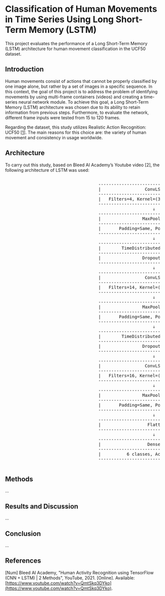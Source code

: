 # Classification of Human Movements in Time Series Using Long Short-Term Memory (LSTM)
This project evaluates the performance of a Long Short-Term Memory (LSTM) architecture for human movement classification in the UCF50 dataset. 

## Introduction
Human movements consist of actions that cannot be properly classified by one image alone, but rather by a set of images in a specific sequence. In this context, the goal of this project is to address the problem of identifying movements by using multi-frame containers (videos) and creating a time-series neural network module. To achieve this goal,  a Long Short-Term Memory (LSTM) architecture was chosen due to its ability to retain information from previous steps. Furthermore, to evaluate the network, different frame inputs were tested from 15 to 120 frames.

Regarding the dataset, this study utilizes Realistic Action Recognition: UCF50 [[1](https://www.kaggle.com/datasets/pypiahmad/realistic-action-recognition-ucf50/code)]. The main reasons for this choice are: the variety of human movement and consistency in usage worldwide.

## Architecture
To carry out this study, based on Bleed AI Academy’s Youtube video [2], the following architecture of LSTM was used:
<pre> 
                                    ------------------------------------------------
                                    |                 ConvLSTM2D                   |
                                    ------------------------------------------------
                                    |   Filters=4, Kernel=(3,3), Activation=Tanh   |
                                    ------------------------------------------------
                                                         ↓
                                    ------------------------------------------------
                                    |                MaxPooling3D                  |
                                    ------------------------------------------------
                                    |       Padding=Same, Pool_Size=(1,2,2)        |
                                    ------------------------------------------------
                                                         ↓
                                    ------------------------------------------------
                                    |        TimeDistributed + Dropout             |
                                    ------------------------------------------------
                                    |                Dropout=0.2                   |
                                    ------------------------------------------------
                                                         ↓
                                    ------------------------------------------------
                                    |                 ConvLSTM2D                   |
                                    ------------------------------------------------
                                    |   Filters=14, Kernel=(3,3), Activation=Tanh  |
                                    ------------------------------------------------
                                                         ↓
                                    ------------------------------------------------
                                    |                MaxPooling3D                  |
                                    ------------------------------------------------
                                    |       Padding=Same, Pool_Size=(1,2,2)        |
                                    ------------------------------------------------
                                                         ↓
                                    ------------------------------------------------
                                    |        TimeDistributed + Dropout             |
                                    ------------------------------------------------
                                    |                Dropout=0.2                   |
                                    ------------------------------------------------
                                                         ↓
                                    ------------------------------------------------
                                    |                 ConvLSTM2D                   |
                                    ------------------------------------------------
                                    |   Filters=16, Kernel=(3,3), Activation=Tanh  |
                                    ------------------------------------------------
                                                         ↓
                                    ------------------------------------------------
                                    |                MaxPooling3D                  |
                                    ------------------------------------------------
                                    |       Padding=Same, Pool_Size=(1,2,2)        |
                                    ------------------------------------------------
                                                         ↓
                                    ------------------------------------------------
                                    |                  Flatten                     |
                                    ------------------------------------------------
                                                         ↓
                                    ------------------------------------------------
                                    |                  Dense                       |
                                    ------------------------------------------------
                                    |          6 classes, Activation=SoftMax       |
                                    ------------------------------------------------
  </pre>

## Methods
...

## Results and Discussion
...

## Conclusion
...

## References
[Num] Bleed AI Academy, "Human Activity Recognition using TensorFlow (CNN + LSTM) | 2 Methods", YouTube, 2021. [Online]. Available: [https://www.youtube.com/watch?v=QmtSkq3DYko](https://www.youtube.com/watch?v=QmtSkq3DYko).
